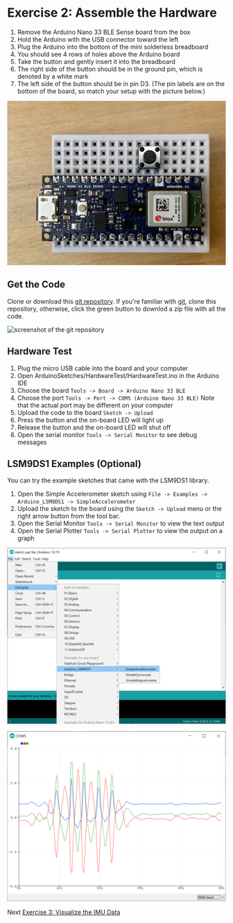 # Exercise 2: Assemble the Hardware

1. Remove the Arduino Nano 33 BLE Sense board from the box
1. Hold the Arduino with the USB connector toward the left
1. Plug the Arduino into the bottom of the mini solderless breadboard
1. You should see 4 rows of holes above the Arduino board
1. Take the button and gently insert it into the breadboard
1. The right side of the button should be in the ground pin, which is denoted by a white mark
1. The left side of the button should be in pin D3. (The pin labels are on the bottom of the board, so match your setup with the picture below.)

![Picture of assembled hardware](../images/assembled-hardware.jpg)

## Get the Code

Clone or download this [git repository](https://github.com/sandeepmistry/aimldevfest-workshop-2019/). If you're familiar with [git](https://git-scm.com), clone this repository, otherwise, click the green button to downlod a zip file with all the code.

![screenshot of the git repository](../images/downlod-repo.png)

## Hardware Test

1. Plug the micro USB cable into the board and your computer
1. Open ArduinoSketches/HardwareTest/HardwareTest.ino in the Arduino IDE
1. Choose the board `Tools -> Board -> Arduino Nano 33 BLE`
1. Choose the port `Tools -> Port -> COM5 (Arduino Nano 33 BLE)` Note that the actual port may be different on your computer
1. Upload the code to the board `Sketch -> Upload`
1. Press the button and the on-board LED will light up
1. Release the button and the on-board LED will shut off
1. Open the serial monitor `Tools -> Serial Monitor` to see debug messages

## LSM9DS1 Examples (Optional)

You can try the example sketches that came with the LSM9DS1 library.

1. Open the Simple Accelerometer sketch using `File -> Examples -> Arduino_LSM9DS1 -> SimpleAccelerometer`
1. Upload the sketch to the board using the `Sketch -> Upload` menu or the right arrow button from the tool bar.
1. Open the Serial Monitor `Tools -> Serial Monitor` to view the text output
1. Open the Serial Plotter `Tools -> Serial Plotter` to view the output on a graph

![Arduino LSM9DS1 Examples](../images/lsm9ds1-examples.png)

![Arduino Serial Plotter Output with Accelerometer Data](../images/accelerometer-example-serial-plotter.png)

Next [Exercise 3: Visualize the IMU Data](exercise3.md)
